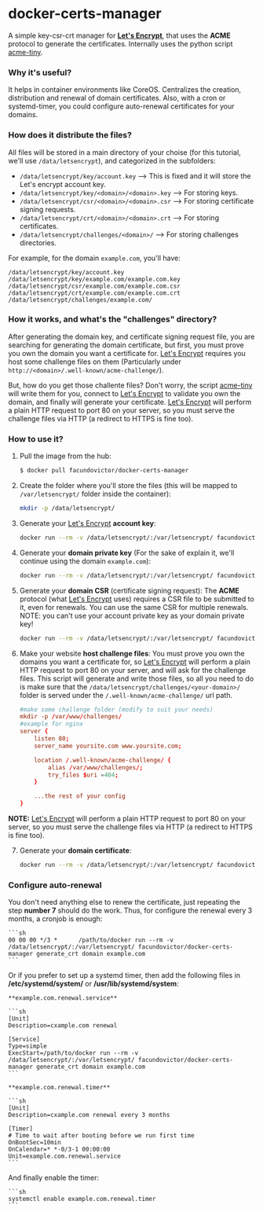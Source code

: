 # docker-certs-manager
A simple key-csr-crt manager for [**Let's Encrypt**](https://letsencrypt.org/), that uses the **ACME** protocol to generate the certificates. Internally uses the python script [acme-tiny](https://github.com/diafygi/acme-tiny).

### Why it's useful?
It helps in container environments like CoreOS. Centralizes the creation, distribution and renewal of domain certificates. Also, with a cron or systemd-timer, you could configure auto-renewal certificates for your domains.

### How does it distribute the files?
All files will be stored in a main directory of your choise (for this tutorial, we'll use `/data/letsencrypt`), and categorized in the subfolders:

  - `/data/letsencrypt/key/account.key`             --> This is fixed and it will store the Let's encrypt account key.
  - `/data/letsencrypt/key/<domain>/<domain>.key`   --> For storing keys.
  - `/data/letsencrypt/csr/<domain>/<domain>.csr`   --> For storing certificate signing requests.
  - `/data/letsencrypt/crt/<domain>/<domain>.crt`   --> For storing certificates.
  - `/data/letsencrypt/challenges/<domain>/`        --> For storing challenges directories.

For example, for the domain `example.com`, you'll have:

    /data/letsencrypt/key/account.key
    /data/letsencrypt/key/example.com/example.com.key
    /data/letsencrypt/csr/example.com/example.com.csr
    /data/letsencrypt/crt/example.com/example.com.crt
    /data/letsencrypt/challenges/example.com/

### How it works, and what's the "challenges" directory?
After generating the domain key, and certificate signing request file, you are searching for generating the domain certificate, but first, you must prove you own the domain you want a certificate for. [Let's Encrypt](https://letsencrypt.org/) requires you host some challenge files on them (Particularly under `http://<domain>/.well-known/acme-challenge/`).

But, how do you get those challente files? Don't worry, the script [acme-tiny](https://github.com/diafygi/acme-tiny) will write them for you, connect to [Let's Encrypt](https://letsencrypt.org/) to validate you own the domain, and finally will generate your certificate. [Let's Encrypt](https://letsencrypt.org/) will perform a plain HTTP request to port 80 on your server, so you must serve the challenge files via HTTP (a redirect to HTTPS is fine too).

### How to use it?

1. Pull the image from the hub:

    ```sh
    $ docker pull facundovictor/docker-certs-manager

    ```

2. Create the folder where you'll store the files (this will be mapped to `/var/letsencrypt/` folder inside the container):

    ```sh
    mkdir -p /data/letsencrypt/
    ```

3. Generate your [Let's Encrypt](https://letsencrypt.org/) **account key**:

    ```sh
    docker run --rm -v /data/letsencrypt/:/var/letsencrypt/ facundovictor/docker-certs-manager generate_key account
    ```

4. Generate your **domain private key** (For the sake of explain it, we'll continue using the domain `example.com`):

    ```sh
    docker run --rm -v /data/letsencrypt/:/var/letsencrypt/ facundovictor/docker-certs-manager generate_key domain example.com
    ```

5. Generate your **domain CSR** (certificate signing request): The **ACME** protocol (what [Let's Encrypt](https://letsencrypt.org/) uses) requires a CSR file to be submitted to it, even for renewals. You can use the same CSR for multiple renewals. NOTE: you can't use your account private key as your domain private key!

    ```sh
    docker run --rm -v /data/letsencrypt/:/var/letsencrypt/ facundovictor/docker-certs-manager generate_csr domain example.com
    ```

6. Make your website **host challenge files**: You must prove you own the domains you want a certificate for, so [Let's Encrypt](https://letsencrypt.org/) will perform a plain HTTP request to port 80 on your server, and will ask for the challenge files. This script will generate and write those files, so all you need to do is make sure that the `/data/letsencrypt/challenges/<your-domain>/` folder is served under the `/.well-known/acme-challenge/` url path.

    ```conf
    #make some challenge folder (modify to suit your needs)
    mkdir -p /var/www/challenges/
    #example for nginx
    server {
        listen 80;
        server_name yoursite.com www.yoursite.com;

        location /.well-known/acme-challenge/ {
            alias /var/www/challenges/;
            try_files $uri =404;
        }

        ...the rest of your config
    }
    ```

  **NOTE:** [Let's Encrypt](https://letsencrypt.org/) will perform a plain HTTP request to port 80 on your server, so you must serve the challenge files via HTTP (a redirect to HTTPS is fine too).

7. Generate your **domain certificate**:

    ```sh
    docker run --rm -v /data/letsencrypt/:/var/letsencrypt/ facundovictor/docker-certs-manager generate_crt domain example.com
    ```

### Configure auto-renewal
You don't need anything else to renew the certificate, just repeating the step **number 7** should do the work. Thus, for configure the renewal every 3 months, a cronjob is enough:

    ```sh
    00 00 00 */3 *      /path/to/docker run --rm -v /data/letsencrypt/:/var/letsencrypt/ facundovictor/docker-certs-manager generate_crt domain example.com
    ```

Or if you prefer to set up a systemd timer, then add the following files in **/etc/systemd/system/** or **/usr/lib/systemd/system**:

    **example.com.renewal.service**

    ```sh
    [Unit]
    Description=cxample.com renewal

    [Service]
    Type=simple
    ExecStart=/path/to/docker run --rm -v /data/letsencrypt/:/var/letsencrypt/ facundovictor/docker-certs-manager generate_crt domain example.com
    ```

    **example.com.renewal.timer**

    ```sh
    [Unit]
    Description=cxample.com renewal every 3 months

    [Timer]
    # Time to wait after booting before we run first time
    OnBootSec=10min
    OnCalendar=* *-0/3-1 00:00:00
    Unit=example.com.renewal.service
    ```

And finally enable the timer:

    ```sh
    systemctl enable example.com.renewal.timer
    ```

